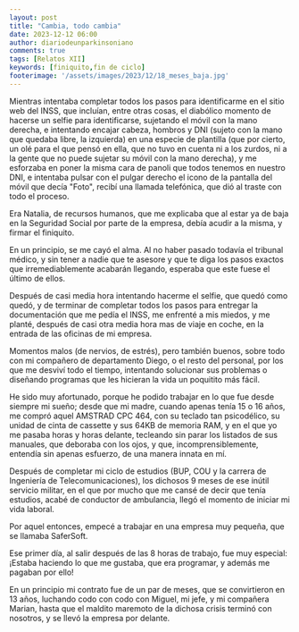 ```yaml
---
layout: post
title: "Cambia, todo cambia"
date: 2023-12-12 06:00
author: diariodeunparkinsoniano
comments: true
tags: [Relatos XII] 
keywords: [finiquito,fin de ciclo]
footerimage: '/assets/images/2023/12/18_meses_baja.jpg'
---
```

Mientras intentaba completar todos los pasos para identificarme en el sitio web del INSS, que incluían, entre otras cosas, el diabólico momento de hacerse un selfie para identificarse, sujetando el móvil con la mano derecha, e intentando encajar cabeza, hombros y DNI (sujeto con la mano que quedaba libre, la izquierda) en una especie de plantilla (que por cierto, un olé para el que pensó en ella, que no tuvo en cuenta ni a los zurdos, ni a la gente que no puede sujetar su móvil con la mano derecha), y me esforzaba en poner la misma cara de panoli que todos tenemos en nuestro DNI, e intentaba pulsar con el pulgar derecho el icono de la pantalla del móvil que decía "Foto", recibí una llamada telefónica, que dió al traste con todo el proceso.

Era Natalia, de recursos humanos, que me explicaba que al estar ya de baja en la Seguridad Social por parte de la empresa, debía acudir a la misma, y firmar el finiquito.

En un principio, se me cayó el alma. Al no haber pasado todavía el tribunal médico, y sin tener a nadie que te asesore y que te diga los pasos exactos que irremediablemente acabarán llegando, esperaba que este fuese el último de ellos.

Después de casi media hora intentando hacerme el selfie, que quedó como quedó, y de terminar de completar todos los pasos para entregar la documentación que me pedía el INSS, me enfrenté a mis miedos, y me planté, después de casi otra media hora mas de viaje en coche, en la entrada de las oficinas de mi empresa.

Momentos malos (de nervios, de estrés), pero también buenos, sobre todo con mi compañero de departamento Diego, o el resto del personal, por los que me desviví todo el tiempo, intentando solucionar sus problemas o diseñando programas que les hicieran la vida un poquitito más fácil.

He sido muy afortunado, porque he podido trabajar en lo que fue desde siempre mi sueño; desde que mi madre, cuando apenas tenía 15 o 16 años, me compró aquel AMSTRAD CPC 464, con su teclado tan psicodélico, su unidad de cinta de cassette y sus 64KB de memoria RAM, y en el que yo me pasaba horas y horas delante, tecleando sin parar los listados de sus manuales, que deboraba con los ojos, y que, incomprensiblemente, entendía sin apenas esfuerzo, de una manera innata en mí.

Después de completar mi ciclo de estudios (BUP, COU y la carrera de Ingeniería de Telecomunicaciones), los dichosos 9 meses de ese inútil servicio militar, en el que por mucho que me cansé de decir que tenía estudios, acabé de conductor de ambulancia, llegó el momento de iniciar mi vida laboral.

Por aquel entonces, empecé a trabajar en una empresa muy pequeña, que se llamaba SaferSoft.

Ese primer día, al salir después de las 8 horas de trabajo, fue muy especial: ¡Estaba haciendo lo que me gustaba, que era programar, y además me pagaban por ello!

En un principio mi contrato fue de un par de meses, que se convirtieron en 13 años, luchando codo con codo con Miguel, mi jefe, y mi compañera Marian, hasta que el maldito maremoto de la dichosa crisis terminó con nosotros, y se llevó la empresa por delante.
